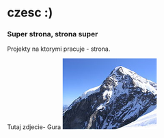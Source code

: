 # czesc :)

### Super strona, strona super 
Projekty na ktorymi pracuje - strona.

Tutaj zdjecie- Gura ![gora](gora.jpg)
